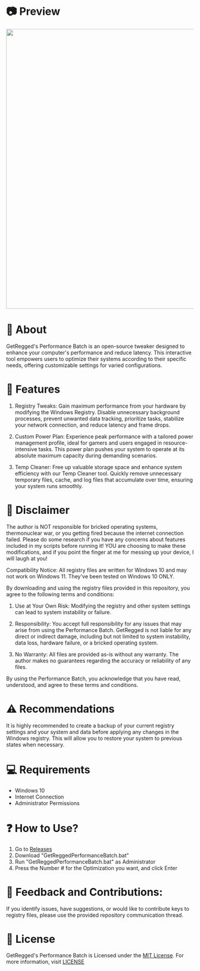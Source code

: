 # 📷 Preview

<p align="center">
<img src="" width="750">
</p>

# 👏 About
GetRegged's Performance Batch is an open-source tweaker designed to enhance your computer's performance and reduce latency. This interactive tool empowers users to optimize their systems according to their specific needs, offering customizable settings for varied configurations.

# 🔑 Features
1. Registry Tweaks:
Gain maximum performance from your hardware by modifying the Windows Registry. Disable unnecessary background processes, prevent unwanted data tracking, prioritize tasks, stabilize your network connection, and reduce latency and frame drops.

2. Custom Power Plan:
Experience peak performance with a tailored power management profile, ideal for gamers and users engaged in resource-intensive tasks. This power plan pushes your system to operate at its absolute maximum capacity during demanding scenarios.

3. Temp Cleaner:
Free up valuable storage space and enhance system efficiency with our Temp Cleaner tool. Quickly remove unnecessary temporary files, cache, and log files that accumulate over time, ensuring your system runs smoothly.

# 🚨 Disclaimer
The author is NOT responsible for bricked operating systems, thermonuclear war, or you getting fired because the internet connection failed. Please do some research if you have any concerns about features included in my scripts before running it! YOU are choosing to make these modifications, and if you point the finger at me for messing up your device, I will laugh at you!

Compatibility Notice: All registry files are written for Windows 10 and may not work on Windows 11. They've been tested on Windows 10 ONLY.

By downloading and using the registry files provided in this repository, you agree to the following terms and conditions:

1. Use at Your Own Risk:
Modifying the registry and other system settings can lead to system instability or failure.

2. Responsibility:
You accept full responsibility for any issues that may arise from using the Performance Batch. GetRegged is not liable for any direct or indirect damage, including but not limited to system instability, data loss, hardware failure, or a bricked operating system.

3. No Warranty:
All files are provided as-is without any warranty. The author makes no guarantees regarding the accuracy or reliability of any files.

By using the Performance Batch, you acknowledge that you have read, understood, and agree to these terms and conditions.

# ⚠️ Recommendations
It is highly recommended to create a backup of your current registry settings and your system and data before applying any changes in the Windows registry. This will allow you to restore your system to previous states when necessary.


# 💻 Requirements
- Windows 10
- Internet Connection
- Administrator Permissions

# ❓ How to Use?
1. Go to [Releases]()
2. Download "GetReggedPerformanceBatch.bat"
3. Run "GetReggedPerformanceBatch.bat" as Administrator
4. Press the Number # for the Optimization you want, and click Enter

# 🤝 Feedback and Contributions:
If you identify issues, have suggestions, or would like to contribute keys to registry files, please use the provided repository communication thread.

# 📜 License
GetRegged's Performance Batch is Licensed under the [MIT License](https://opensource.org/licenses/MIT). For more information, visit [LICENSE](https://github.com/ancel1x/Ancels-Performance-Batch/blob/main/LICENSE)
